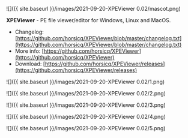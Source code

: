 ![]({{ site.baseurl }}/images/2021-09-20-XPEViewer 0.02/mascot.png)

**XPEViewer** - PE file viewer/editor for Windows, Linux and MacOS.

- Changelog: [https://github.com/horsicq/XPEViewer/blob/master/changelog.txt](https://github.com/horsicq/XPEViewer/blob/master/changelog.txt)
- More info: [https://github.com/horsicq/XPEViewer](https://github.com/horsicq/XPEViewer)
- Download: [https://github.com/horsicq/XPEViewer/releases](https://github.com/horsicq/XPEViewer/releases)

![]({{ site.baseurl }}/images/2021-09-20-XPEViewer 0.02/1.png)

![]({{ site.baseurl }}/images/2021-09-20-XPEViewer 0.02/2.png)

![]({{ site.baseurl }}/images/2021-09-20-XPEViewer 0.02/3.png)

![]({{ site.baseurl }}/images/2021-09-20-XPEViewer 0.02/4.png)

![]({{ site.baseurl }}/images/2021-09-20-XPEViewer 0.02/5.png)
